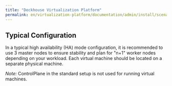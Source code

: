 ```yaml
---
title: "Deckhouse Virtualization Platform"
permalink: en/virtualization-platform/documentation/admin/install/scenarios.html
---
```


## Typical Configuration

In a typical high availability (HA) mode configuration, it is recommended to use 3 master nodes to ensure stability and plan for "n+1" worker nodes depending on your workload. Each virtual machine should be located on a separate physical machine.

*Note:* ControlPlane in the standard setup is not used for running virtual machines.